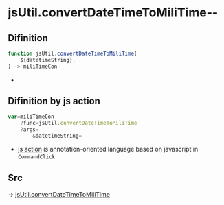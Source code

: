 # jsUtil.convertDateTimeToMiliTime--

## Difinition

```js.js
function jsUtil.convertDateTimeToMiliTime(
	${datetimeString},
) -> miliTimeCon
```

- 


## Difinition by js action

```js.js
var=miliTimeCon
	?func=jsUtil.convertDateTimeToMiliTime
	?args=
		&datetimeString=
```

- [js action](#) is annotation-oriented language based on javascript in `CommandClick`



## Src

-> [jsUtil.convertDateTimeToMiliTime](https://github.com/puutaro/CommandClick/blob/master/app/src/main/java/com/puutaro/commandclick/fragment_lib/terminal_fragment/js_interface/JsUtil.kt#L48)


